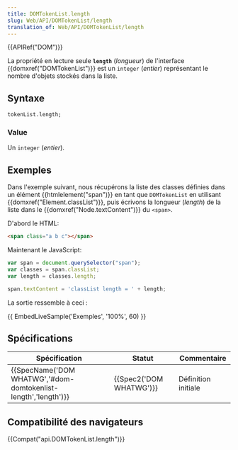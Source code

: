 ```yaml
---
title: DOMTokenList.length
slug: Web/API/DOMTokenList/length
translation_of: Web/API/DOMTokenList/length
---
```

{{APIRef("DOM")}}

La propriété en lecture seule **`length`** (_longueur_) de l'interface {{domxref("DOMTokenList")}} est un `integer` (_entier_) représentant le nombre d'objets stockés dans la liste.

## Syntaxe

    tokenList.length;

### Value

Un `integer` (_entier_).

## Exemples

Dans l'exemple suivant, nous récupérons la liste des classes définies dans un élément {{htmlelement("span")}} en tant que `DOMTokenList` en utilisant {{domxref("Element.classList")}}, puis écrivons la longueur (_length_) de la liste dans le {{domxref("Node.textContent")}} du `<span>`.

D'abord le HTML:

```html
<span class="a b c"></span>
```

Maintenant le JavaScript:

```js
var span = document.querySelector("span");
var classes = span.classList;
var length = classes.length;

span.textContent = 'classList length = ' + length;
```

La sortie ressemble à ceci :

{{ EmbedLiveSample('Exemples', '100%', 60) }}

## Spécifications

| Spécification                                                                        | Statut                           | Commentaire         |
| ------------------------------------------------------------------------------------ | -------------------------------- | ------------------- |
| {{SpecName('DOM WHATWG','#dom-domtokenlist-length','length')}} | {{Spec2('DOM WHATWG')}} | Définition initiale |

## Compatibilité des navigateurs

{{Compat("api.DOMTokenList.length")}}
